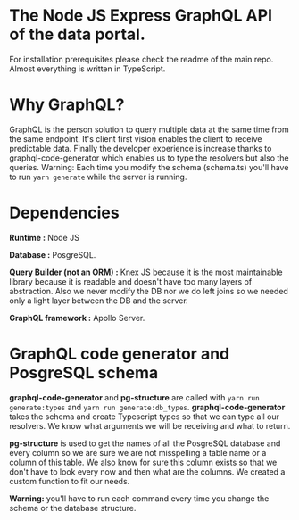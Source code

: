 # The Node JS Express GraphQL API of the data portal.

For installation prerequisites please check the readme of the main repo.
Almost everything is written in TypeScript.

# Why GraphQL?

GraphQL is the person solution to query multiple data at the same time from the same endpoint.
It's client first vision enables the client to receive predictable data.
Finally the developer experience is increase thanks to graphql-code-generator which enables us to type the resolvers but also the queries.
Warning: Each time you modify the schema (schema.ts) you'll have to run `yarn generate` while the server is running.

# Dependencies

**Runtime :** Node JS

**Database :** PosgreSQL.

**Query Builder (not an ORM) :** Knex JS because it is the most maintainable library because it is readable and doesn't have too many layers of abstraction. Also we never modify the DB nor we do left joins so we needed only a light layer between the DB and the server.

**GraphQL framework :** Apollo Server.

# GraphQL code generator and PosgreSQL schema

**graphql-code-generator** and **pg-structure** are called with `yarn run generate:types` and `yarn run generate:db_types`.
**graphql-code-generator** takes the schema and create Typescript types so that we can type all our resolvers. We know what arguments we will be receiving and what to return.

**pg-structure** is used to get the names of all the PosgreSQL database and every column so we are sure we are not misspelling a table name or a column of this table. We also know for sure this column exists so that we don't have to look every now and then what are the columns. We created a custom function to fit our needs.

**Warning:** you'll have to run each command every time you change the schema or the database structure.
